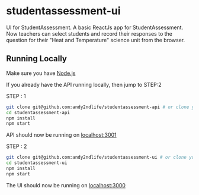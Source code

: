# studentassessment-ui

UI for StudentAssessment. A basic ReactJs app for StudentAssessment.
Now teachers can select students and record their responses to the question for their "Heat and Temperature" science unit from the browser.

## Running Locally

Make sure you have [Node.js](http://nodejs.org/)

If you already have the API running locally, then jump to STEP:2

STEP : 1
```sh
git clone git@github.com:andy2ndlife/studentassessment-api # or clone your own fork
cd studentassessment-api
npm install
npm start
```
API should now be running on [localhost:3001](http://localhost:3001/)


STEP : 2
```sh
git clone git@github.com:andy2ndlife/studentassessment-ui # or clone your own fork
cd studentassessment-ui
npm install
npm start
```
The UI should now be running on [localhost:3000](http://localhost:3000/)